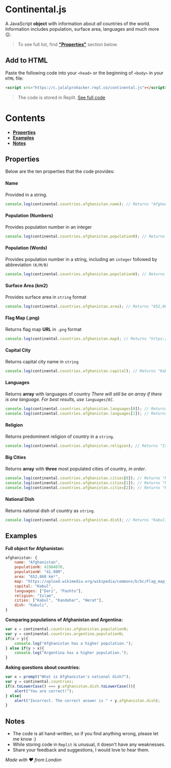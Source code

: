 # Continental.js
A JavaScript **object** with information about _all_ countries of the world. Information includes population, surface area, languages and much more 😉.
> To see full list, find [**"Properties"**](##-properties) section below.

## Add to HTML 
Paste the following code into your `<head>` or the beginning of `<body>` in your `HTML` file:
```html
<script src="https://c.jalalprohacker.repl.co/continental.js"></script>
```
> The code is stored in Replit. [See full code](https://c.jalalprohacker.repl.co/continental.js)

# Contents
- [**Properties**](#-properties)
- [**Examples**](#-examples)
- [**Notes**](#-notes)

## Properties
Below are the ten properties that the code provides:
#### Name
Provided in a string.
```javascript
console.log(continental.countries.afghanistan.name); // Returns "Afghanistan"
```
#### Population (Numbers)
Provides population number in an integer
```javascript
console.log(continental.countries.afghanistan.populationN); // Returns 41984070
```
#### Population (Words)
Provides population number in a string, including an `integer` followed by abbreviation `(K/M/B)`
```javascript
console.log(continental.countries.afghanistan.populationW); // Returns "41.98M"
```
#### Surface Area (km2)
Provides surface area in `string` format
```javascript
console.log(continental.countries.afghanistan.area); // Returns "652,860 km²"
```
#### Flag Map (.png)
Returns flag map **URL** in `.png` format
```javascript
console.log(continental.countries.afghanistan.map); // Returns "https://upload.wikimedia.org/wikipedia/commons/b/bc/Flag_map_of_Afghanistan.png"
```
#### Capital City
Returns capital city name in `string`
```javascript
console.log(continental.countries.afghanistan.capital); // Returns "Kabul"
```
#### Languages
Returns **array** with languages of country
_There will still be an array if there is one language. For best results, use `languages[0]`._
```javascript
console.log(continental.countries.afghanistan.languages[0]); // Returns "Dari"
console.log(continental.countries.afghanistan.languages[1]); // Returns "Pashto"
```
#### Religion
Returns predominent religion of country in a `string`.
```javascript
console.log(continental.countries.afghanistan.religion); // Returns "Islam"
```
#### Big Cities
Returns **array** with **three** most populated cities of country, _in order_.
```javascript
console.log(continental.countries.afghanistan.cities[0]); // Returns "Kabul"
console.log(continental.countries.afghanistan.cities[1]); // Returns "Kandahar"
console.log(continental.countries.afghanistan.cities[2]); // Returns "Herat"
```
#### National Dish
Returns national dish of country as `string`.
```javascript
console.log(continental.countries.afghanistan.dish); // Returns "Kabuli"
```
## Examples
**Full object for Afghanistan:**
```javascript
afghanistan: {
	name: "Afghanistan",
	populationN: 41984070,
	populationW: "41.98M",
	area: "652,860 km²",
	map: "https://upload.wikimedia.org/wikipedia/commons/b/bc/Flag_map_of_Afghanistan.png",
	capital: "Kabul",
	languages: ["Dari", "Pashto"],
	religion: "Islam",
	cities: ["Kabul", "Kandahar", "Herat"],
	dish: "Kabuli",
}
```
**Comparing populations of Afghanistan and Argentina:**
```javascript
var x = continental.countries.afghanistan.populationN;
var y = continental.countries.argentina.populationN;
if(x > y){
	console.log("Afghanistan has a higher population.");
} else if(y > x){
	console.log("Argentina has a higher population.");
}
```
**Asking questions about countries:**
```javascript
var x = prompt("What is Afghanistan's national dish?");
var y = continental.countries;
if(x.toLowerCase() === y.afghanistan.dish.toLowerCase()){
	alert("You are correct!");
} else{
	alert("Incorrect. The correct answer is " + y.afghanistan.dish);
}
```
## Notes
- The code is all hand-written, so if you find anything wrong, please let me know :)
- While storing code in `Replit` is unusual, it doesn't have any weaknesses.
- Share your feedback and suggestions, I would love to hear them.

_Made with ❤️ from London_
